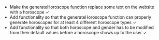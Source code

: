 * Make the generateHoroscope function replace some text on the website with a horoscope ✓
* Add functionality so that the generateHoroscope function can properly generate horoscopes for at least 4 different horoscope types ✓
* Add functionality so that both horoscope and gender has to be modified from their default values before a horoscope shows up to the user ✓
